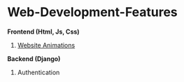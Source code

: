 # Web-Development-Features
**Frontend (Html, Js, Css)**
1. [Website Animations](https://github.com/bruceminanga/Website-Animations)

**Backend (Django)**
1. Authentication
